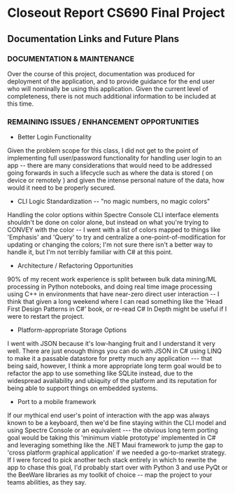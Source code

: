 # Closeout Report CS690 Final Project
## Documentation Links and Future Plans

### DOCUMENTATION & MAINTENANCE

Over the course of this project, documentation was produced for deployment of the application, and to provide guidance
for the end user who will nominally be using this application. Given the current level of completeness, there is not
much additional information to be included at this time.


### REMAINING ISSUES / ENHANCEMENT OPPORTUNITIES

- Better Login Functionality

Given the problem scope for this class, I did not get to the point of implementing full user/password functionality for
handling user login to an app -- there are many considerations that would need to be addressed going forwards in such a
lifecycle such as where the data is stored ( on device or remotely ) and given the intense personal nature of the data,
how would it need to be properly secured.

- CLI Logic Standardization -- "no magic numbers, no magic colors"

Handling the color options within Spectre Console CLI interface elements shouldn't be done on color alone, but instead
on what you're trying to CONVEY with the color -- I went with a list of colors mapped to things like 'Emphasis' and
'Query' to try and centralize a one-point-of-modification for updating or changing the colors; I'm not sure there isn't
a better way to handle it, but I'm not terribly familiar with C# at this point.

- Architecture / Refactoring Opportunities

90% of my recent work experience is split between bulk data mining/ML processing in Python notebooks, and doing real
time image processing using C++ in environments that have near-zero direct user interaction -- I think that given a long
weekend where I can read something like the 'Head First Design Patterns in C#' book, or re-read C# In Depth might be
useful if I were to restart the project.

- Platform-appropriate Storage Options

I went with JSON because it's low-hanging fruit and I understand it very well.  There are just enough things you can do
with JSON in C# using LINQ to make it a passable datastore for pretty much any application --- that being said, however,
I think a more appropriate long term goal would be to refactor the app to use something like SQLite instead, due to the
widespread availability and ubiquity of the platform and its reputation for being able to support things on embedded
systems.

- Port to a mobile framework

If our mythical end user's point of interaction with the app was always known to be a keyboard, then we'd be fine
staying within the CLI model and using Spectre Console or an equivalent --- the obvious long term porting goal would be
taking this 'minimum viable prototype' implemented in C# and leveraging something like the .NET Maui framework to jump
the gap to 'cross platform graphical application' if we needed a go-to-market strategy. If I were forced to pick another
tech stack entirely in which to rewrite the app to chase this goal, I'd probably start over with Python 3 and use PyQt
or the BeeWare libraries as my toolkit of choice -- map the project to your teams abilities, as they say.  
